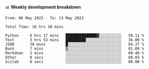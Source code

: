 📊 **Weekly development breakdown**
<!--START_SECTION:waka-->

```text
From: 06 May 2023 - To: 13 May 2023

Total Time: 10 hrs 48 mins

Python     6 hrs 17 mins   ██████████████▓░░░░░░░░░░   58.11 %
Text       3 hrs 53 mins   █████████░░░░░░░░░░░░░░░░   36.00 %
JSON       28 mins         █░░░░░░░░░░░░░░░░░░░░░░░░   04.37 %
Bash       7 mins          ▒░░░░░░░░░░░░░░░░░░░░░░░░   01.09 %
Markdown   2 mins          ░░░░░░░░░░░░░░░░░░░░░░░░░   00.40 %
Other      0 secs          ░░░░░░░░░░░░░░░░░░░░░░░░░   00.03 %
Scilab     0 secs          ░░░░░░░░░░░░░░░░░░░░░░░░░   00.00 %
```

<!--END_SECTION:waka-->
